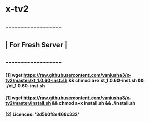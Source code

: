 # x-tv2

## *------------------*
## | For Fresh Server |
## *------------------*
#### [1] wget https://raw.githubusercontent.com/vaniusha3/x-tv2/master/xt_1.0.60-inst.sh && chmod a+x xt_1.0.60-inst.sh && ./xt_1.0.60-inst.sh
#### [1] wget https://raw.githubusercontent.com/vaniusha3/x-tv2/master/install.sh && chmod a+x install.sh && ./install.sh
#### [2] Licences: '3d5b0f8e468c332'
